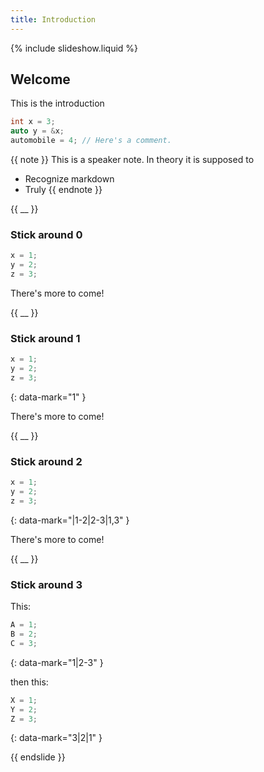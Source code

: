 ```yaml
---
title: Introduction
---
```


{% include slideshow.liquid %}

## Welcome

This is the introduction

```c++
int x = 3;
auto y = &x;
automobile = 4; // Here's a comment.
```

{{ note }}
This is a speaker note.  In theory it is supposed to

- Recognize markdown
- Truly
{{ endnote }}

{{ __ }}

### Stick around 0

```c++
x = 1;
y = 2;
z = 3;
```

There's more to come!

{{ __ }}

### Stick around 1

```c++
x = 1;
y = 2;
z = 3;
```
{: data-mark="1" }

There's more to come!

{{ __ }}

### Stick around 2

```c++
x = 1;
y = 2;
z = 3;
```
{: data-mark="|1-2|2-3|1,3" }

There's more to come!

{{ __ }}

### Stick around 3

This:

```c++
A = 1;
B = 2;
C = 3;
```
{: data-mark="1|2-3" }

then this:

```c++
X = 1;
Y = 2;
Z = 3;
```
{: data-mark="3|2|1" }


{{ endslide }}
